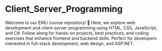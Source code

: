 # Client_Server_Programming
Welcome to our EMU course repository! 🚀 Here, we explore web development and client-server programming using HTML, CSS, JavaScript, and C#. Follow along for hands-on projects, best practices, and coding exercises that enhance frontend and backend skills. Perfect for developers interested in full-stack development, web design, and ASP.NET.
